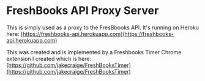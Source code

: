 FreshBooks API Proxy Server
===========================

This is simply used as a proxy to the FresBbooks API. It's running on Heroku
here:
[https://freshbooks-api.herokuapp.com](https://freshbooks-api.herokuapp.com)

This was created and is implemented by a Freshbooks Timer Chrome extension
I created which is here:
[https://github.com/jakecraige/FreshBooksTimer](https://github.com/jakecraige/FreshBooksTimer)

